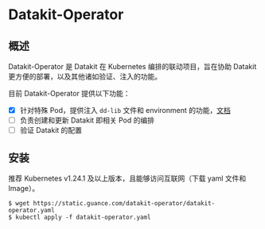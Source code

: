 # Datakit-Operator

## 概述

Datakit-Operator 是 Datakit 在 Kubernetes 编排的联动项目，旨在协助 Datakit 更方便的部署，以及其他诸如验证、注入的功能。

目前 Datakit-Operator 提供以下功能：

- [x] 针对特殊 Pod，提供注入 `dd-lib` 文件和 environment 的功能，[文档](docs/admission-mutate.md)
- [ ] 负责创建和更新 Datakit 即相关 Pod 的编排
- [ ] 验证 Datakit 的配置

## 安装

推荐 Kubernetes v1.24.1 及以上版本，且能够访问互联网（下载 yaml 文件和 Image）。

```
$ wget https://static.guance.com/datakit-operator/datakit-operator.yaml
$ kubectl apply -f datakit-operator.yaml
```
